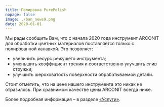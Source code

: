 ```yaml
---
title: Полировка PurePolish
nopage: false
image: ./ban_news9.png
date: 2020-01-01
---
```

Мы рады сообщить Вам, что с начала 2020 года инструмент ARCONIT для обработки цветных материалов поставляется только с полированной канавкой. Это позволяет:

* увеличить ресурс режущего инструмента;
* уменьшить коэффициент трения и соответственно улучшить слив стружки;
* улучшить шероховатость поверхности обрабатываемой детали.

Стоит отметить, что на цене нашего инструмента это никак не отразилось. При сравнимом качестве цены ARCONIT всегда ниже. 

Более подробная информация – в разделе [«Услуги»](/services/).
